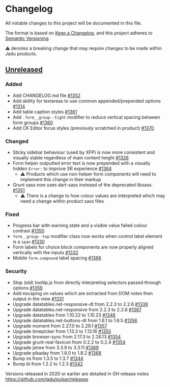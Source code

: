 # Changelog

All notable changes to this project will be documented in this file.

The format is based on [Keep a Changelog](https://keepachangelog.com/en/1.0.0/),
and this project adheres to [Semantic Versioning](https://semver.org/spec/v2.0.0.html).

⚠️ denotes a breaking change that may require changes to be made within Jadu products.

## [Unreleased](https://github.com/jadu/pulsar/issues?q=is%3Aclosed+milestone%3AUnreleased)
### Added
- Add CHANGELOG.md file [#1352](https://github.com/jadu/pulsar/pull/1352)
- Add ability for textareas to use common appended/prepended options [#1314](https://github.com/jadu/pulsar/pull/1314)
- Add table caption styles [#1361](https://github.com/jadu/pulsar/pull/1361)
- Add `.form__group--tight` modifier to reduce vertical spacing between form groups [#1360](https://github.com/jadu/pulsar/pull/1360)
- Add CK Editor focus styles (previously scratched in product) [#1370](https://github.com/jadu/pulsar/pull/1370)

### Changed
- Sticky sidebar behaviour (used by XFP) is now more consistent and visually stable regardless of main content height [#1326](https://github.com/jadu/pulsar/pull/1326)
- Form helper outputted error text is now prepended with a visually hidden `Error:` to improve SR experience [#1364](https://github.com/jadu/pulsar/pull/1364)
  - ⚠️ Products which use non-helper form components will need to implement this change in their markup
- Grunt sass now uses dart-sass insteasd of the deprecated libsass. [#1351](https://github.com/jadu/pulsar/pull/1351)
  - ⚠️ There is a change to how colour values are interpreted which may need a change within product sass files

### Fixed
- Progress bar with warning state and a visible value failed colour contrast [#1350](https://github.com/jadu/pulsar/pull/1350)
- `form__group--top` modifier class now works when control label element is a `span` [#1330](https://github.com/jadu/pulsar/pull/1330)
- Form labels for choice block components are now properly aligned vertically with the inputs [#1332](https://github.com/jadu/pulsar/pull/1332)
- Mobile `form.compound` label spacing [#1366](https://github.com/jadu/pulsar/pull/1366)

### Security
- Stop (old) tooltip.js from directly interpreting selectors passed through options [#1359](https://github.com/jadu/pulsar/pull/1359)
- Add escaping on values which are extracted from DOM notes then output in the view [#1331](https://github.com/jadu/pulsar/pull/1331)
- Upgrade datatables.net-responsive-dt from 2.2.3 to 2.2.6 [#1336](https://github.com/jadu/pulsar/pull/1336)
- Upgrade datatables.net-responsive from 2.2.3 to 2.2.6 [#1367](https://github.com/jadu/pulsar/pull/1367)
- Upgrade datatables from 1.10.22 to 1.10.23 [#1346](https://github.com/jadu/pulsar/pull/1346)
- Upgrade datatables.net-buttons-dt from 1.6.1 to 1.6.5 [#1356](https://github.com/jadu/pulsar/pull/1356)
- Upgrade moment from 2.27.0 to 2.29.1 [#1357](https://github.com/jadu/pulsar/pull/1357)
- Upgrade timepicker from 1.13.3 to 1.13.16 [#1355](https://github.com/jadu/pulsar/pull/1355)
- Upgrade browser-sync from 2.17.3 to 2.26.13 [#1354](https://github.com/jadu/pulsar/pull/1354/)
- Upgrade grunt-real-favicon from 0.2.2 to 0.2.4 [#1354](https://github.com/jadu/pulsar/pull/1354/)
- Upgrade jstree from 3.3.9 to 3.3.11 [#1369](https://github.com/jadu/pulsar/pull/1369)
- Upgrade pikaday from 1.8.0 to 1.8.2 [#1368](https://github.com/jadu/pulsar/pull/1368)
- Bump ini from 1.3.5 to 1.3.7 [#1344](https://github.com/jadu/pulsar/pull/1344)
- Bump bl from 1.2.2 to 1.2.3 [#1342](https://github.com/jadu/pulsar/pull/1342)

Versions released in 2020 or earlier are detailed in GH release notes https://github.com/jadu/pulsar/releases
